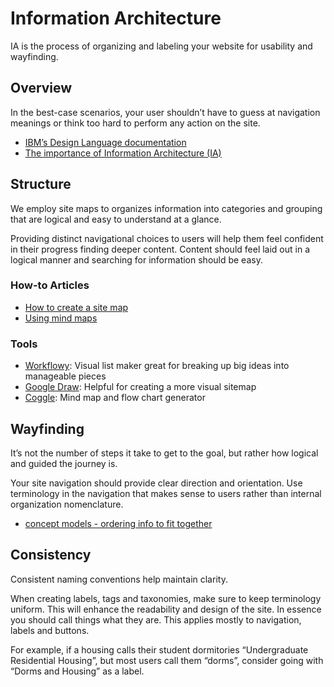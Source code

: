 # Information Architecture

IA is the process of organizing and labeling your website for usability and wayfinding.

## Overview

In the best-case scenarios, your user shouldn’t have to guess at navigation meanings or think too hard to perform any action on the site.

+ [IBM’s Design Language documentation](http://ibm-design-language.mybluemix.net/design/language/experience/interaction/information-architecture/)
+ [The importance of Information Architecture (IA)](https://medium.com/@millera.92/the-importance-of-information-architecture-ia-a6f88c42d738)

## Structure

<p class="fs--lead">We employ site maps to organizes information into categories and grouping that are logical and easy to understand at a glance.</p>

Providing distinct navigational choices to users will help them feel confident in their progress finding deeper content. Content should feel laid out in a logical manner and searching for information should be easy.

### How-to Articles

* [How to create a site map](https://medium.com/why-what-what-s-meta-matters/the-secret-lives-of-sitemaps-be47bbecd886)
* [Using mind maps](https://www.mindmapping.com/)

### Tools
* [Workflowy](https://beta.workflowy.com/): Visual list maker great for breaking up big ideas into manageable pieces
* [Google Draw](https://docs.google.com/drawings/): Helpful for creating a more visual sitemap
* [Coggle](https://coggle.it/?lang=en-US): Mind map and flow chart generator

## Wayfinding

<p class="fs--lead">It’s not the number of steps it take to get to the goal, but rather how logical and guided the journey is.</p>

Your site navigation should provide clear direction and orientation. Use terminology in the navigation that makes sense to users rather than internal organization nomenclature.

* [concept models - ordering info to fit together](http://boxesandarrows.com/how-to-make-a-concept-model/)

## Consistency

<p class="fs--lead">Consistent naming conventions help maintain clarity.</p>

When creating labels, tags and taxonomies, make sure to keep terminology uniform. This will enhance the readability and design of the site. In essence you should call things what they are. This applies mostly to navigation, labels and buttons.

For example, if a housing calls their student dormitories “Undergraduate Residential Housing”, but most users call them “dorms”, consider going with “Dorms and Housing” as a label.






